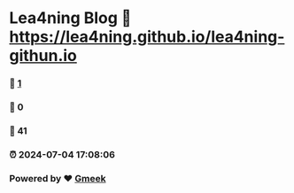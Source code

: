 # Lea4ning Blog :link: https://lea4ning.github.io/lea4ning-githun.io 
### :page_facing_up: [1](https://lea4ning.github.io/lea4ning-githun.io/tag.html) 
### :speech_balloon: 0 
### :hibiscus: 41 
### :alarm_clock: 2024-07-04 17:08:06 
### Powered by :heart: [Gmeek](https://github.com/Meekdai/Gmeek)
